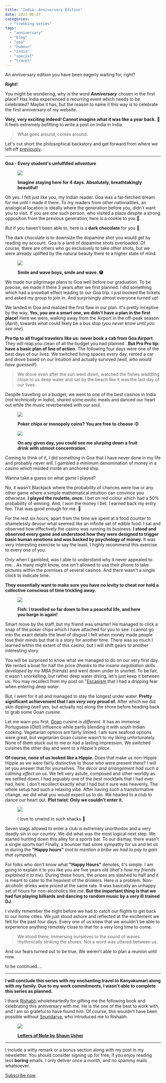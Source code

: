 ```yaml
---
title: "India: Anniversary Edition"
date: 2021-06-27
categories: 
  - "trekking-series"
tags: 
  - "anniversary"
  - "blog"
  - "goa"
  - "humour"
  - "india"
  - "special"
  - "travel"
---
```


An anniversary edition you have been eagerly waiting for, right?

**Right!**

You might be wondering, why is the word **_Anniversary_** chosen in the first place? Has India experienced a recurring event which needs to be celebrated? Maybe it has, but the reason to name it this way is to celebrate the first anniversary of my website.

**Very, very exciting indeed! Cannot imagine what it was like a year back.** 🎉 It feels extremely befitting to write a post on India in India.

> What goes around, comes around.

Let's cut short the philosophical backstory and get forward from where we left off [previously](https://witfulmadrasi.wordpress.com/2021/03/06/india-never-heard-of-this-place/).

* * *

**Goa - Every student's unfulfilled adventure**

<figure>

![](/assets/img/posts/img_20190419_182025.jpg)

<figcaption>

**Imagine staying here for 4 days. Absolutely, breathtakingly beautiful!**

</figcaption>

</figure>

Oh yes. I felt just like you, my Indian reader. Goa was a far-fetched dream for me until I made it there. To my readers from other nationalities, an analogical location is ideally where the generation before you, didn't want you to visit. If you are one such person, who visited a place despite a strong opposition from the previous generation, here is a cookie to you 🍪.

_But_ if you haven't been able to, here is a **dark chocolate** for you 🍫.

The dark chocolate is to downsize the dopamine shot you would get by reading my account. Goa is a land of dopamine shots overloaded. Of course, there are others who go exclusively to take other shots, but we were already uplifted by the natural beauty there to a higher state of mind.

<figure>

![](/assets/img/posts/img_20190418_152224.jpg)

<figcaption>

**Smile and wave boys, smile and wave. 😁**

</figcaption>

</figure>

We made our pilgrimage plans to Goa well before our graduation. To be precise, we made it there 3 years after we first planned. I did something which had a snowball effect leading to our Goa trip. I just booked the tickets and asked my group to join in. And surprisingly almost everyone turned up!

We landed in Goa and realized the first flaw in our plan. It's pretty inceptive by the way. **Yes, you are a smart one, we didn't have a plan in the first place!** Here we were, walking away from the Airport in the off-peak season (_April_), towards what could likely be a bus stop (_you never know until you see one_).

**Pro tip to all frugal travelers like us: never book a cab from Goa Airport**. They will reap you clean of all the budget you had planned . **But Pro Pro tip: have a basic plan of line of action**. The following four days were one of the best days of our lives. We switched living spaces every day, rented a car and drove based on our intuition and actually survived (_well, who would have guessed!_).

> We drove even after the sun went down, watched the fishes waddling close to us deep water and sat by the beach like it was the last day of our lives.

Despite travelling on a budget, we went to one of the best casinos in India (_not technically_ _in India_), shared some exotic meals and danced our heart out while the music reverberated with our soul.

<figure>

![](/assets/img/posts/img_20190417_235912.jpg)

<figcaption>

**Poker chips or monopoly coins? You are free to choose :D**

</figcaption>

</figure>

<figure>

![](/assets/img/posts/img_20190419_140404.jpg)

<figcaption>

**On any given day, you could see me slurping down a fruit drink** **with utmost concentration**.

</figcaption>

</figure>

Coming to think of it, I did something in Goa that I have never done in my life and probably never will. I gambled a minimum denomination of money in a casino which resided inside an anchored ship.

Wanna take a guess on what game I played?

No, it wasn't Blackjack where the probability of chances were low or any other game where a simple mathematical intuition can convince you otherwise. **I played the roulette, once.** I bet on red colour which had a 50% probability of winning. And, I won the money I bet. I earned back my entry fee. That was good enough for me. 🥳

For the rest six hours, apart from the time we spent at a food counter to shamelessly devour what seemed like an infinite set of edible food. I sat and observed how effectively the casino was running its business. **I stood and observed every game and understood how they were designed to trigger basic human emotions and was backed by psychology of money.** It was very interesting exercise to say the least. I highly recommend this exercise to every one of you.

Only when I gambled, was I able to understand why it never appealed to me. . As many might know, one isn't allowed to use their phone to take pictures within the premises of several casinos. And there wasn't a single clock to indicate time.

**They essentially want to make sure you have no levity to cheat nor hold a collective conscious of time trickling away.**

<figure>

![](/assets/img/posts/dscn7648.jpg)

<figcaption>

**Fish: I travelled so far down to live a peaceful life, and here you barge in again!**

</figcaption>

</figure>

Smart move by the staff, but my friend was smarter! He managed to click a snap of the poker chips which I have attached for you to see. I cannot go into the exact details the level of disgust I felt when money made people lose their minds but that is a story for another time. There was so much I learned within the extent of this casino, but I will shift gears to another interesting story

You will be surprised to know what we managed to do on our very first day. We rented a boat for half the price (_thanks to the insane negotiation skills developed by my MBA friends_) and went down under to snorkel. To be fair, it wasn't snorkelling, but rather deep water diving, let's just keep it between us. You may recollect from my post on "[Escapism](https://witfulmadrasi.wordpress.com/2021/03/02/my-experiments-with-escapism/) that I had a dripping fear when entering deep water.

But, I went for it all and managed to stay the longest under water. **Pretty significant achievement that I am _very very_ proud of.** After which we did skin dipping (well yes, but actually no) along the shore before heading back to grab some Goan cuisine.

Let me warn you first. [Goan](https://en.wikipedia.org/wiki/Goan_cuisine) cuisine is _different_. It has an immense Portuguese (_Ola!_) influence while partly blending it with south Indian cooking. Vegetarian options are fairly limited. I am sure seafood options were great, but vegetarian Goan cuisine wasn't to my liking unfortunately. None of them stuck out to me or had a lasting impression. We switched cuisines the other day and went to a _Hippie's place_.

**Of course, none of us looked like a Hippie.** Does that make us non-Hippie Hippie as we were fairly distinctive to those who were present there? I will let you answer that for yourselves. _The décor and arrangement had such a calming effect on us_. We felt very astute, composed and other-worldly as we settled down. I had arguably one of the best mocktails that I had ever had, here. I don't recollect exactly what I had but it sure was heavenly. The whole setup had such a relaxing vibe. After having such a transformative change, we did what you would expect us to do. We headed to a club to dance our heart out. **Plot twist: Only we couldn't enter it.**

<figure>

![](/assets/img/posts/img_20190419_130533.jpg)

<figcaption>

I love to unwind in such shacks 💓

</figcaption>

</figure>

Seven stags allowed to enter a club is extremely unorthodox and a very deadly sin in our country. We did what was the most logical next step. We started hunting down this alley for a sports bar. To our dismay, there wasn't a single sports bar! Finally, a bouncer had some sympathy for us and let us in during the **"Happy hours"** (_not to mention a bribe we had to pay to gain that sympathy_).

For folks who don't know what **"Happy Hours"** denotes, it's simple. I am going to explain it to you like you are five years old (_that's how my friends explained it to me_). During these hours, the prices are slashed to half and it is meant to cater to the heaviest of the drinkers. Here is a problem. Non-alcoholic drinks were priced at the same rate. It was basically an unhappy set of hours for non-alcoholics like me. **But the important thing is that we had fun playing billiards and dancing to random music by a very ill trained DJ.**

I vividly remember the night before we had to catch our flights to get back to our home cities. We just stood ashore and reflected at the excitement we felt for the past four days. Every one of us knew that we wouldn't be able to experience anything remotely close to that for a very long time to come.

> We stood there, immersing ourselves to the sound of waves rhythmically striking the shores. Not a word was uttered between us.

And our fears turned out to be true. We weren't able to plan a reunion until now.

to be continued....

* * *

**I will conclude this series with my enchanting travel to Kanyakumari along with my family. Due to my work commitments, I wasn't able to complete this series as planned.**

I thank [Rishabh](https://gradly.us/) wholeheartedly for gifting me the following book and celebrating this anniversary with me. He is the one of the best to work with, and I am so grateful to have found him. Of course, this wouldn't have been possible without [Soundarya](https://www.bsoundarya.com/), who introduced me to Rishabh.

<figure>

![](/assets/img/posts/61uswnrn4l._sx258_bo1204203200_.jpg)

<figcaption>

**[Letters of Note by Shaun Usher](https://www.amazon.in/Letters-Note-Correspondence-Deserving-Audience/dp/1782119280)**

</figcaption>

</figure>

* * *

I include a witty remark or a bonus section along with my post in my newsletter. You should consider signing up for free, if you enjoy reading less **boring** emails. I only deliver once a month, and no spammy mails whatsoever.

[Subscribe now](https://witfulmadrasi.substack.com/)
